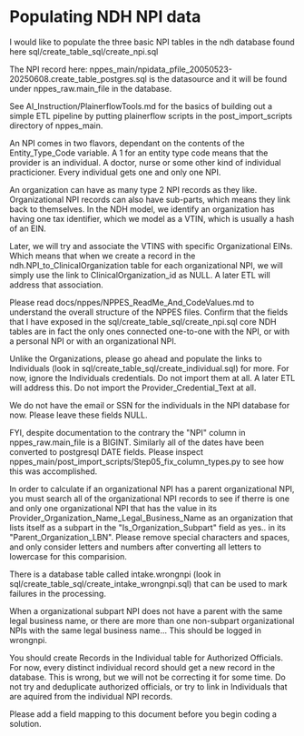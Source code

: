 Populating NDH NPI data
=========================

I would like to populate the three basic NPI tables in the ndh database found here sql/create_table_sql/create_npi.sql

The NPI record here: nppes_main/npidata_pfile_20050523-20250608.create_table_postgres.sql
is the datasource and it will be found under nppes_raw.main_file in the database.

See AI_Instruction/PlainerflowTools.md for the basics of building out a simple ETL pipeline by putting plainerflow scripts in the post_import_scripts directory of nppes_main.

An NPI comes in two flavors, dependant on the contents of the Entity_Type_Code variable. A 1 for an entity type code means that the provider is an individual. A doctor, nurse or some other kind of individual practicioner.
Every individual gets one and only one NPI.

An organization can have as many type 2 NPI records as they like. Organizational NPI records can also have sub-parts, which means they link back to themselves.
In the NDH model, we identify an organization has having one tax identifier, which we model as a VTIN, which is usually a hash of an EIN.

Later, we will try and associate the VTINS with specific Organizational EINs. Which means that when we create a record in the ndh.NPI_to_ClinicalOrganization table for each organizational NPI, we will simply use the link to ClinicalOrganization_id as NULL.
A later ETL will address that association.

Please read docs/nppes/NPPES_ReadMe_And_CodeValues.md to understand the overall structure of the NPPES files.
Confirm that the fields that I have exposed in the sql/create_table_sql/create_npi.sql core NDH tables are in fact the only ones connected one-to-one with the NPI, or with a personal NPI or with an organizational NPI.

Unlike the Organizations, please go ahead and populate the links to Individuals (look in sql/create_table_sql/create_individual.sql) for more.
For now, ignore the Individuals credentials. Do not import them at all. A later ETL will address this. Do not import the Provider_Credential_Text at all.

We do not have the email or SSN for the individuals in the NPI database for now. Please leave these fields NULL.

FYI, despite documentation to the contrary the "NPI" column in nppes_raw.main_file is a BIGINT. Similarly all of the dates have been converted to postgresql DATE fields.
Please inspect nppes_main/post_import_scripts/Step05_fix_column_types.py to see how this was accomplished. 

In order to calculate if an organizational NPI has a parent organizational NPI, you must search all of the organizational NPI records to see if therre is one and only one organizational NPI that has the value
in its Provider_Organization_Name_Legal_Business_Name as an organization that lists itself as a subpart in the "Is_Organization_Subpart" field as yes..
in its "Parent_Organization_LBN". Please remove special characters and spaces, and only consider letters and numbers after converting all letters to lowercase for this comparision. 

There is a database table called intake.wrongnpi (look in sql/create_table_sql/create_intake_wrongnpi.sql) that can be used to mark failures in the processing.

When a organizational subpart NPI does not have a parent with the same legal business name, or there are more than one non-subpart organizational NPIs with the same legal business name...
This should be logged in wrongnpi.

You should create Records in the Individual table for Authorized Officials. For now, every distinct individual record should get a new record in the database. 
This is wrong, but we will not be correcting it for some time. Do not try and deduplicate authorized officials, or try to link in Individuals that are aquired from the individual NPI records. 

Please add a field mapping to this document before you begin coding a solution.